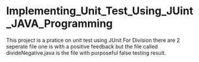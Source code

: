 # Implementing_Unit_Test_Using_JUint_JAVA_Programming
This project is a pratice on unit test using JUnit 
For Division there are 2 seperate file one is with a positive feedback but the file called divideNegative.java is the file with purposeful false testing result.
